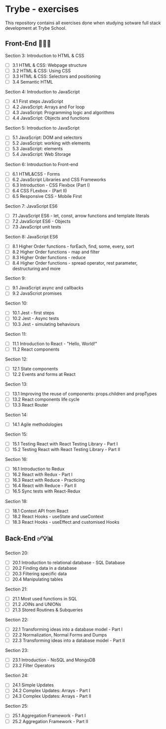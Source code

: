 # Trybe - exercises

This repository contains all exercises done when studying sotware full stack development at Trybe School.

## Front-End  :cherry_blossom::cherry_blossom::cherry_blossom:

Section 3: Introduction to HTML & CSS 
- [ ] 3.1 HTML & CSS: Webpage structure 
- [ ] 3.2 HTML & CSS: Using CSS 
- [ ] 3.3 HTML & CSS: Selectors and positioning 
- [ ] 3.4 Semantic HTML

Section 4: Introduction to JavaScript 
- [ ] 4.1 First steps JavaScript 
- [ ] 4.2 JavaScript: Arrays and For loop 
- [ ] 4.3 JavaScript: Programming logic and algorithms 
- [ ] 4.4 JavaScript: Objects and functions

Section 5: Introduction to JavaScript 
- [ ] 5.1 JavaScript: DOM and selectors 
- [ ] 5.2 JavaScript: working with elements 
- [ ] 5.3 JavaScript: elements 
- [ ] 5.4 JavaScript: Web Storage 

Section 6: Introduction to Front-end 
- [ ] 6.1 HTML&CSS - Forms 
- [ ] 6.2 JavaScript Libraries and CSS Frameworks 
- [ ] 6.3 Introduction - CSS Flexbox (Part I) 
- [ ] 6.4 CSS FLexbox - (Part II) 
- [ ] 6.5 Responsive CSS - Mobile First

Section 7: JavaScript ES6 
- [ ] 7.1 JavaScript ES6 - let, const, arrow functions and template literals 
- [ ] 7.2 JavaScript ES6 - Objects 
- [ ] 7.3 JavaScript unit tests

Section 8: JavaScript ES6 
- [ ] 8.1 Higher Order functions - forEach, find, some, every, sort 
- [ ] 8.2 Higher Order functions - map and filter 
- [ ] 8.3 Higher Order functions - reduce 
- [ ] 8.4 Higher Order functions - spread operator, rest parameter, destructuring and more

Section 9: 
- [ ] 9.1 JavaScript async and callbacks 
- [ ] 9.2 JavaScriot promises

Section 10: 
- [ ] 10.1 Jest - first steps 
- [ ] 10.2 Jest - Async tests 
- [ ] 10.3 Jest - simulating behaviours

Section 11: 
- [ ] 11.1 Introduction to React - "Hello, World!" 
- [ ] 11.2 React components

Section 12: 
- [ ] 12.1 State components 
- [ ] 12.2 Events and forms at React

Section 13: 
- [ ] 13.1 Improving the reuse of components: props.children and propTypes 
- [ ] 13.2 React components life cycle 
- [ ] 13.3 React Router

Section 14: 
- [ ] 14.1 Agile methodologies

Section 15: 
- [ ] 15.1 Testing React with React Testing Library - Part I 
- [ ] 15.2 Testing React with React Testing Library - Part II

Section 16: 
- [ ] 16.1 Introduction to Redux 
- [ ] 16.2 React with Redux - Part I 
- [ ] 16.3 React with Reduce - Practicing 
- [ ] 16.4 React with Reduce - Part II 
- [ ] 16.5 Sync tests with React-Redux 

Section 18: 
- [ ] 18.1 Context API from React 
- [ ] 18.2 React Hooks - useState and useContext 
- [ ] 18.3 React Hooks - useEffect and customised Hooks

## Back-End :white_check_mark::bulb::bar_chart:

Section 20:
- [ ] 20.1 Introduction to relational database - SQL Database
- [ ] 20.2 Finding data in a database
- [ ] 20.3 Filtering specific data
- [ ] 20.4 Manipulating tables

Section 21:
- [ ] 21.1 Most used functions in SQL
- [ ] 21.2 JOINs and UNIONs
- [ ] 21.3 Stored Routines & Subqueries

Section 22:
- [ ] 22.1 Transforming ideas into a database model - Part I
- [ ] 22.2 Normalization, Normal Forms and Dumps
- [ ] 22.3 Transforming ideas into a database model - Part II

Section 23:
- [ ] 23.1 Introduction - NoSQL and MongoDB
- [ ] 23.2 Filter Operators

Section 24:
- [ ] 24.1 Simple Updates
- [ ] 24.2 Complex Updates: Arrays - Part I
- [ ] 24.3 Complex Updates: Arrays - Part II

Section 25:
- [ ] 25.1 Aggregation Framework - Part I
- [ ] 25.2 Aggregation Framework - Part II

